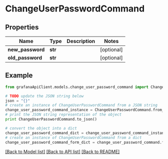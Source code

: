 # ChangeUserPasswordCommand


## Properties
Name | Type | Description | Notes
------------ | ------------- | ------------- | -------------
**new_password** | **str** |  | [optional] 
**old_password** | **str** |  | [optional] 

## Example

```python
from grafanaApiClient.models.change_user_password_command import ChangeUserPasswordCommand

# TODO update the JSON string below
json = "{}"
# create an instance of ChangeUserPasswordCommand from a JSON string
change_user_password_command_instance = ChangeUserPasswordCommand.from_json(json)
# print the JSON string representation of the object
print ChangeUserPasswordCommand.to_json()

# convert the object into a dict
change_user_password_command_dict = change_user_password_command_instance.to_dict()
# create an instance of ChangeUserPasswordCommand from a dict
change_user_password_command_form_dict = change_user_password_command.from_dict(change_user_password_command_dict)
```
[[Back to Model list]](../README.md#documentation-for-models) [[Back to API list]](../README.md#documentation-for-api-endpoints) [[Back to README]](../README.md)


